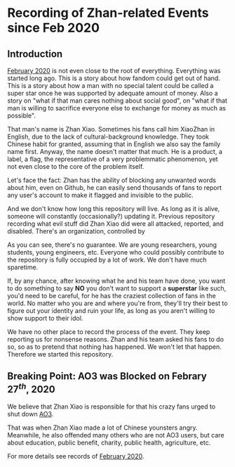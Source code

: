 # Recording of Zhan-related Events since Feb 2020

## Introduction

[February 2020](./202002/) is not even close to the root of everything. Everything was started long ago. This is a story about how fandom could get out of hand. This is a story about how a man with no special talent could be called a super star once he was supported by adequate amount of money. Also a story on "what if that man cares nothing about social good", on "what if that man is willing to sacrifice everyone else to exchange for money as much as possible".

That man's name is Zhan Xiao. Sometimes his fans call him XiaoZhan in English, due to the lack of cultural-background knowledge. They took Chinese habit for granted, assuming that in English we also say the family name first. Anyway, the name doesn't matter that much. He is a product, a label, a flag, the representative of a very problemmatic phenomenon, yet not even close to the core of the problem itself.

Let's face the fact: Zhan has the ability of blocking any unwanted words about him, even on Github, he can easily send thousands of fans to report any user's account to make it flagged and invisible to the public.

And we don't know how long this repository will live. As long as it is alive, someone will constantly (occasionally?) updating it.
Previous repository recording what evil stuff did Zhan Xiao did were all attacked, reported, and disabled.
There's an organization, controlled by 

As you can see, there's no guarantee. We are young researchers, young students, young engineers, etc. Everyone who could possibly contribute to the repository is fully occupied by a lot of work. We don't have much sparetime.

If, by any chance, after knowing what he and his team have done, you want to do something to say **NO** you don't want to support a **superstar** like such, you'd need to be careful, for he has the craziest collection of fans in the world. No matter who you are and where you're from, they'll try their best to figure out your identity and ruin your life, as long as you aren't willing to show support to their idol.

We have no other place to record the process of the event. They keep reporting us for nonsense reasons. Zhan and his team asked his fans to do so, so as to pretend that nothing has happened. We won't let that happen. Therefore we started this repository.

## Breaking Point: AO3 was Blocked on Febrary $27^{th}$, 2020

We believe that Zhan Xiao is responsible for that his crazy fans urged to shut down [AO3](https://archiveofourown.org/).

That was when Zhan Xiao made a lot of Chinese younsters angry. Meanwhile, he also offended many others who are not AO3 users, but care about education, public benefit, charity, public health, agriculture, etc.

For more details see records of [February 2020](./202002/).
